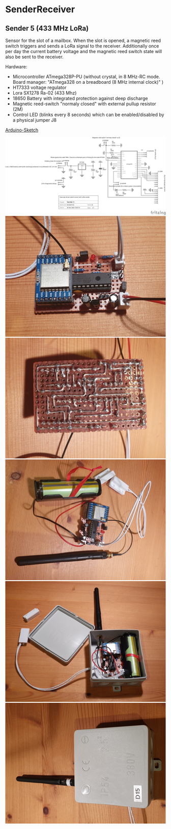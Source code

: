 # SenderReceiver
## Sender 5 (433 MHz LoRa)
Sensor for the slot of a mailbox. When the slot is opened, a magnetic reed switch triggers and sends a LoRa signal to the receiver. Additionally once per day the current battery voltage and the magnetic reed switch state will also be sent to the receiver.

Hardware:
* Microcontroller ATmega328P-PU (without crystal, in 8 MHz-RC mode. Board manager: "ATmega328 on a breadboard (8 MHz internal clock)" ) 
* HT7333 voltage regulator
* Lora SX1278 Ra-02 (433 Mhz)
* 18650 Battery with integrated protection against deep discharge
* Magnetic reed-switch "normaly closed" with external pullup resistor (2M)
* Control LED (blinks every 8 seconds) which can be enabled/disabled by a physical jumper J8

[Arduino-Sketch](/Sender5/Sender5.ino)

![Schema](assets/images/Sender5/Schema.svg)
![Perfboard frontside](assets/images/Sender5/PerfboardFrontside.jpg)
![Perfboard backside](assets/images/Sender5/PerfboardBackside.jpg)
![Components](assets/images/Sender5/Components.jpg)
![Case opened](assets/images/Sender5/CaseOpened.jpg)
![Case closed](assets/images/Sender5/CaseClosed.jpg)
